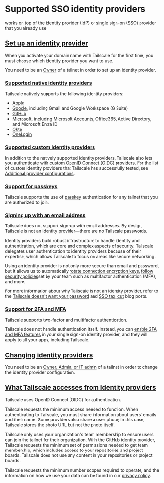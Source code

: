 # Supported SSO identity providers

 works on top of the identity provider (IdP) or single sign-on (SSO) provider that you already use.

## [Set up an identity provider](https://tailscale.com/kb/1017/install#set-up-an-identity-provider)

When you activate your domain name with Tailscale for the first time, you must choose which identity provider you want to use.

You need to be an [Owner](https://tailscale.com/kb/1138/user-roles) of a tailnet in order to set up an identity provider.

### [Supported native identity providers](https://tailscale.com/kb/1017/install#supported-native-identity-providers)

Tailscale natively supports the following identity providers:

- [Apple](https://tailscale.com/kb/1283/sso-apple)
- [Google](https://tailscale.com/kb/1199/sso-google), including Gmail and Google Workspace (G Suite)
- [GitHub](https://tailscale.com/kb/1284/sso-github)
- [Microsoft](https://tailscale.com/kb/1285/sso-microsoft), including Microsoft Accounts, Office365, Active Directory, and Microsoft Entra ID
- [Okta](https://tailscale.com/kb/1066/sso-okta)
- [OneLogin](https://tailscale.com/kb/1070/sso-onelogin)

### [Supported custom identity providers](https://tailscale.com/kb/1017/install#supported-custom-identity-providers)

In addition to the natively supported identity providers, Tailscale also lets you authenticate with [custom OpenID Connect (OIDC) providers](https://tailscale.com/kb/1240/sso-custom-oidc). For the list of custom identity providers that Tailscale has successfully tested, see [Additional provider configurations](https://tailscale.com/kb/1240/sso-custom-oidc#additional-provider-configurations).

### [Support for passkeys](https://tailscale.com/kb/1017/install#support-for-passkeys)

Tailscale supports the use of [passkey](https://tailscale.com/kb/1269/passkeys) authentication for any tailnet that you are authorized to join.

### [Signing up with an email address](https://tailscale.com/kb/1017/install#signing-up-with-an-email-address)

Tailscale does not support sign-up with email addresses. By design, Tailscale is not an identity provider—there are no Tailscale passwords.

Identity providers build robust infrastructure to handle identity and authentication, which are core and complex aspects of security. Tailscale delegates user authentication to identity providers because of their expertise, which allows Tailscale to focus on areas like secure networking.

Using an identity provider is not only more secure than email and password, but it allows us to automatically [rotate connection encryption keys](https://tailscale.com/blog/rotate-ssh-keys), [follow security policies](https://tailscale.com/kb/1018/acls)set by your team such as multifactor authentication (MFA), and more.

For more information about why Tailscale is not an identity provider, refer to the [Tailscale doesn't want your password](https://tailscale.com/blog/passkeys) and [SSO tax, cut](https://tailscale.com/blog/sso-tax-cut) blog posts.

### [Support for 2FA and MFA](https://tailscale.com/kb/1017/install#support-for-2fa-and-mfa)

Tailscale supports two-factor and multifactor authentication.

Tailscale does not handle authentication itself. Instead, you can [enable 2FA and MFA features](https://tailscale.com/kb/1075/multifactor-auth) in your single sign-on identity provider, and they will apply to all your apps, including Tailscale.

## [Changing identity providers](https://tailscale.com/kb/1017/install#changing-identity-providers)

You need to be an [Owner, Admin, or IT admin](https://tailscale.com/kb/1138/user-roles) of a tailnet in order to change the identity provider configuration.

## [What Tailscale accesses from identity providers](https://tailscale.com/kb/1017/install#what-tailscale-accesses-from-identity-providers)

Tailscale uses OpenID Connect (OIDC) for authentication.

Tailscale requests the minimum access needed to function. When authenticating to Tailscale, you must share information about users' emails and their name. Some providers also share a user photo; in this case, Tailscale stores the photo URL but not the photo itself.

Tailscale only uses your organization's team membership to ensure users can join the tailnet for their organization. With the GitHub identity provider, Tailscale requests the minimum set of permissions needed to get team membership, which includes access to your repositories and project boards. Tailscale does not use any content in your repositories or project boards.

Tailscale requests the minimum number scopes required to operate, and the information on how we use your data can be found in our [privacy policy](https://tailscale.com/privacy-policy).
